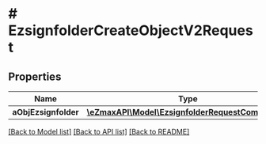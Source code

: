 # # EzsignfolderCreateObjectV2Request

## Properties

Name | Type | Description | Notes
------------ | ------------- | ------------- | -------------
**aObjEzsignfolder** | [**\eZmaxAPI\Model\EzsignfolderRequestCompound[]**](EzsignfolderRequest.md) |  |

[[Back to Model list]](../../README.md#models) [[Back to API list]](../../README.md#endpoints) [[Back to README]](../../README.md)
